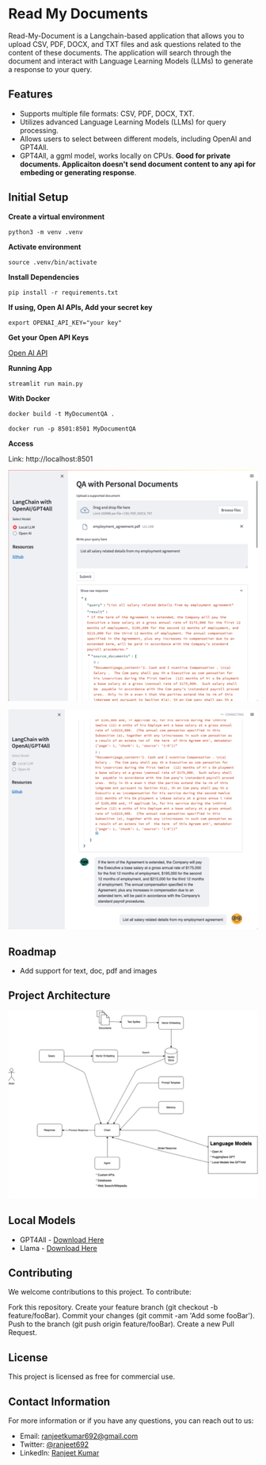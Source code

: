 # Read My Documents

Read-My-Document is a Langchain-based application that allows you to upload CSV, PDF, DOCX, and TXT files and ask questions related to the content of these documents. The application will search through the document and interact with Language Learning Models (LLMs) to generate a response to your query.

## Features

* Supports multiple file formats: CSV, PDF, DOCX, TXT.
* Utilizes advanced Language Learning Models (LLMs) for query processing.
* Allows users to select between different models, including OpenAI and GPT4All.
* GPT4All, a ggml model, works locally on CPUs. **Good for private documents. Applicaiton doesn't send document content to any api for embeding or generating response**.

## Initial Setup

**Create a virtual environment**
```
python3 -m venv .venv
```

**Activate environment**
```
source .venv/bin/activate
```

**Install Dependencies**

```
pip install -r requirements.txt
```

**If using, Open AI APIs, Add your secret key**

```
export OPENAI_API_KEY="your key" 
```

**Get your Open API Keys**

[Open AI API](https://platform.openai.com/account/api-keys)

**Running App**
```
streamlit run main.py
```

**With Docker**

```
docker build -t MyDocumentQA .
```

```
docker run -p 8501:8501 MyDocumentQA
```

**Access**

Link: http://localhost:8501

![App UI](assets/sample-llm-output.png)

![App UI](assets/sample-llm-output-1.png)

## Roadmap

* Add support for text, doc, pdf and images

## Project Architecture

![Project Architecture](assets/langchain.png)

## Local Models

* GPT4All - [Download Here](https://gpt4all.io/models/ggml-gpt4all-j-v1.3-groovy.bin)
* Llama - [Download Here](https://huggingface.co/Pi3141/alpaca-7B-ggml/resolve/main/ggml-model-q4_0.bin)

## Contributing
We welcome contributions to this project. To contribute:

Fork this repository.
Create your feature branch (git checkout -b feature/fooBar).
Commit your changes (git commit -am 'Add some fooBar').
Push to the branch (git push origin feature/fooBar).
Create a new Pull Request.

## License
This project is licensed as free for commercial use.

## Contact Information
For more information or if you have any questions, you can reach out to us:

- Email: ranjeetkumar692@gmail.com
- Twitter: [@ranjeet692](https://twitter.com/ranjeet692)
- LinkedIn: [Ranjeet Kumar](https://www.linkedin.com/in/ranjeet-kumar-456a7a61)